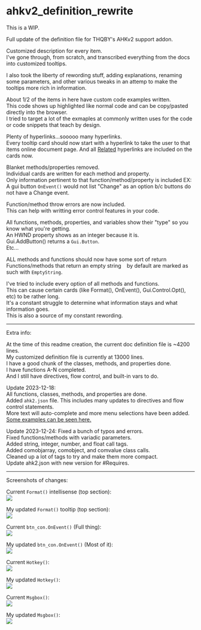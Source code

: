 # ahkv2_definition_rewrite

This is a WIP.

Full update of the definition file for THQBY's AHKv2 support addon.

Customized description for every item.  
I've gone through, from scratch, and transcribed everything from the docs into customized tooltips.  

I also took the liberty of rewording stuff, adding explanations, renaming some parameters, and other various tweaks in an attemp to make the tooltips more rich in information.

About 1/2 of the items in here have custom code examples written.  
This code shows up highlighted like normal code and can be copy/pasted directly into the browser.  
I tried to target a lot of the exmaples at commonly written uses for the code or code snippets that teach by design.  

Plenty of hyperlinks...sooooo many hyperlinks.  
Every tooltip card should now start with a hyperlink to take the user to that items online document page.
And all [Related](https://i.imgur.com/jTspzk9.png) hyperlinks are included on the cards now.

Blanket methods/properties removed.  
Individual cards are written for each method and property.  
Only information pertinent to that function/method/property is included
EX: A gui button `OnEvent()` would not list "Change" as an option b/c buttons do not have a Change event.  

Function/method throw errors are now included.  
This can help with writting error control features in your code.

All functions, methods, properties, and variables show their "type" so you know what you're getting.  
An HWND property shows as an integer because it is.  
Gui.AddButton() returns a `Gui.Button`.  
Etc...

ALL methods and functions should now have some sort of return
Functions/methods that return an empty string ` ` by default are marked as such with `EmptyString`.  

I've tried to include every option of all methods and functions.  
This can cause certain cards (like Format(), OnEvent(), Gui.Control.Opt(), etc) to be rather long.  
It's a constant struggle to determine what information stays and what information goes.  
This is also a source of my constant rewording.

***

Extra info: 

At the time of this readme creation, the current doc definition file is ~4200 lines.  
My customized definition file is currently at 13000 lines.  
I have a good chunk of the classes, methods, and properties done.  
I have functions A-N completed.  
And I still have directives, flow control, and built-in vars to do.

Update 2023-12-18:  
All functions, classes, methods, and properties are done.  
Added `ahk2.json` file. This includes many updates to directives and flow control statements.  
More text will auto-complete and more menu selections have been added.  
[Some examples can be seen here.](https://github.com/GroggyOtter/ahkv2_definition_rewrite/assets/29220773/8cafcd52-823c-4861-aa29-5f6a3452e8da)  

Update 2023-12-24:
Fixed a bunch of typos and errors.  
Fixed functions/methods with variadic parameters.  
Added string, integer, number, and float call tags.  
Added comobjarray, comobject, and comvalue class calls.  
Cleaned up a lot of tags to try and make them more compact.  
Update ahk2.json with new version for #Requires.  

***

Screenshots of changes:

Current `Format()` intellisense (top section):  
![](https://i.imgur.com/1MCWJRk.png)  

My updated `Format()` tooltip (top section):  
![](https://i.imgur.com/7JXsphO.png)  

Current `btn_con.OnEvent()` (Full thing):  
![](https://i.imgur.com/GFkv1bc.png)  

My updated `btn_con.OnEvent()` (Most of it):  
![](https://i.imgur.com/VL69DsQ.png)  

Current `Hotkey()`:  
![](https://i.imgur.com/9IFplwe.png)

My updated `Hotkey()`:  
![](https://i.imgur.com/Yo2OvpI.png)

Current `Msgbox()`:  
![](https://i.imgur.com/LoCx8k6.png)

My updated `Msgbox()`:  
![](https://i.imgur.com/NkuYYKZ.png)
